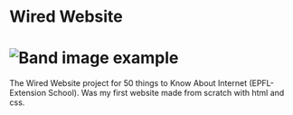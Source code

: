 # Wired Website
# ![Band image example](.\img\Band.png")
The Wired Website project for 50 things to Know About Internet (EPFL-Extension School). Was my first website made from scratch with html and css.
